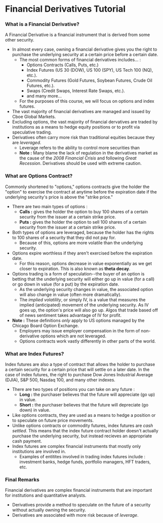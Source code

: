 # Financial Derivatives Tutorial

### What is a Financial Derivative?
A Financial Derivative is a financial instrument that is derived from some other security.
-    In almost every case, owning a financial derivative gives you the right to purchase the underlying security at a certain price before a certain date.
        -  The most common forms of financial derivatives includes... :
            -   Options Contracts (Calls, Puts, etc.)
            -   Index Futures (US 30 (DOW), US 100 (SPY), US Tech 100 (NQ), etc.).
            -   Commodity Futures (Gold Futures, Soybean Futures, Crude Oil Futures, etc.).
            -   Swaps (Credit Swaps, Interest Rate Swaps, etc.).
            -   and many more...
        -   For the purposes of this course, we will focus on options and index futures.
-   The vast majority of financial derivatives are managed and issued by Cboe Global Markets.
-   Excluding options, the vast majority of financial dervatives are traded by institutions as a means to hedge equity positions or to profit via speculative trading.
-   Derivatives often carry more risk than traditional equities because they are *leveraged*.
       -    Leverage refers to the ability to control more securities than 
       -   **Note :** Many blame the lack of regulation in the derivatives market as the cause of the *2008 Financial Crisis* and following *Great Recession*. Derivatives should be used with extreme caution.

### What are Options Contract?
Commonly shortened to "options," options contracts give the holder the "option" to exercise the contract at anytime before the expiration date if the underlying security's price is above the "strike price."
-   There are two main types of options :
       -   **Calls :** gives the holder the option to buy 100 shares of a certain security from the issuer at a certain strike price.
       -   **Puts :** gives the holder the option to sell 100 shares of a certain security from the issuer at a certain strike price.
-   Both types of options are leveraged, because the holder has the rights to 100 shares of a security that they did not pay for. 
       -   Because of this, options are more volatile than the underlying security.
-   Options expire worthless if they aren't exercised before the expiration date.
       -   For this reason, options decrease in value exponentially as we get closer to expiration. This is also known as **theta decay**.
-   Options trading is a form of speculation--the buyer of an option is betting that the underlying security will either go up in value (for a call) or go down in value (for a put) by the expiration date.
       -   As the underlying security changes in value, the associated option will also change in value (often more dramatically).
       -   The *implied volatility*, or simply IV, is a value that measures the implied (anticipated) movement of the underlying security. As IV goes up, the option's price will also go up. Algos that trade based off of news sentiment takes advantage of IV for profit.
-   **Note :** These definitions *only* apply to US options managed by the Chicago Board Option Exchange. 
       -   Employers may issue employer compensation in the form of non-derivative options which are not leveraged.
       -   Options contracts work vastly differently in other parts of the world.

### What are Index Futures?
Index futures are also a type of contract that allows the holder to purchase a certain security for a certain price that will settle on a later date. In the case of index futures, the right to purchase Dow Jones Industrial Average (DJIA), S&P 500, Nasdaq 100, and many other indexes.
-   There are two types of positions you can take on any future :
       -   **Long :** the purchaser believes that the future will appreciate (go up) in value.
       -   **Short :** the purchaser believes that the future will depreciate (go down) in value.
-   Like options contracts, they are used as a means to hedge a position or to speculate on future price movements.
-   Unlike options contracts or commodity futures, index futures are *cash settled*. This means that the index future contract holder doesn't actually purchase the underlying security, but instead recieves an appropriate cash payment.
-   Index futures are complex financial instruments that mostly only institutions are involved in.
       - Examples of entitites involved in trading index futures include : investment banks, hedge funds, portfolio managers, HFT traders, etc.

### Final Remarks
Financial derivatives are complex financial instruments that are important for institutions and quantitative analysts.
-   Derivatives provide a method to speculate on the future of a security without actually owning the security.
-   Derivatives are associated with more risk because of *leverage*.